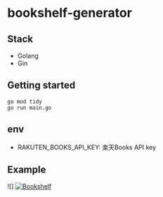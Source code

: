 # bookshelf-generator

## Stack

- Golang
- Gin

## Getting started

```shell
go mod tidy
go run main.go
```

## env

- RAKUTEN_BOOKS_API_KEY: 楽天Books API key

## Example

![]
[![Bookshelf](https://bookshelf-generator.onrender.com/)](https://github.com/yu-ta-9/bookshelf-generator)
